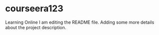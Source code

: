 # courseera123
Learning Online
I am editing the README file. Adding some more details about the project description.

